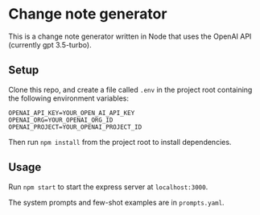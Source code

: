 # Change note generator

This is a change note generator written in Node that uses the OpenAI API (currently gpt 3.5-turbo).

## Setup

Clone this repo, and create a file called `.env` in the project root containing the following environment variables:

```env
OPENAI_API_KEY=YOUR_OPEN_AI_API_KEY
OPENAI_ORG=YOUR_OPENAI_ORG_ID
OPENAI_PROJECT=YOUR_OPENAI_PROJECT_ID
```

Then run `npm install` from the project root to install dependencies.

## Usage

Run `npm start` to start the express server at `localhost:3000`.

The system prompts and few-shot examples are in `prompts.yaml`.
